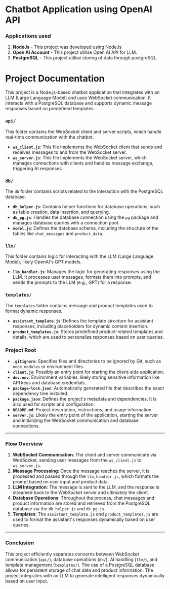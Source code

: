 # Chatbot Application using OpenAI API

### Applications used

1. **NodeJs** - This project was developed using NodeJs
2. **Open AI Account** - This project utilise Open AI API for LLM.
3. **PostgreSQL** - This project utilise storing of data through postgreSQL.

# Project Documentation

This project is a Node.js-based chatbot application that integrates with an LLM (Large Language Model) and uses WebSocket communication. It interacts with a PostgreSQL database and supports dynamic message responses based on predefined templates.

### `api/`

This folder contains the WebSocket client and server scripts, which handle real-time communication with the chatbot.

- **`ws_client.js`**: This file implements the WebSocket client that sends and receives messages to and from the WebSocket server.
- **`ws_server.js`**: This file implements the WebSocket server, which manages connections with clients and handles message exchange, triggering AI responses.

### `db/`

The `db` folder contains scripts related to the interaction with the PostgreSQL database.

- **`db_helper.js`**: Contains helper functions for database operations, such as table creation, data insertion, and querying.
- **`db_pg.js`**: Handles the database connection using the `pg` package and manages database queries with a connection pool.
- **`model.js`**: Defines the database schema, including the structure of the tables like `chat_messages` and `product_data`.

### `llm/`

This folder contains logic for interacting with the LLM (Large Language Model), likely OpenAI's GPT models.

- **`llm_handler.js`**: Manages the logic for generating responses using the LLM. It processes user messages, formats them into prompts, and sends the prompts to the LLM (e.g., GPT) for a response.

### `templates/`

The `templates` folder contains message and product templates used to format dynamic responses.

- **`assistant_template.js`**: Defines the template structure for assistant responses, including placeholders for dynamic content insertion.
- **`product_templates.js`**: Stores predefined product-related templates and details, which are used to personalize responses based on user queries.

### Project Root

- **`.gitignore`**: Specifies files and directories to be ignored by Git, such as `node_modules` or environment files.
- **`client.js`**: Possibly an entry point for starting the client-side application.
- **`dev.env`**: Environment variables, likely storing sensitive information like API keys and database credentials.
- **`package-lock.json`**: Automatically generated file that describes the exact dependency tree installed.
- **`package.json`**: Defines the project's metadata and dependencies. It is also used for scripts and configuration.
- **`README.md`**: Project description, instructions, and usage information.
- **`server.js`**: Likely the entry point of the application, starting the server and initializing the WebSocket communication and database connections.

---

### Flow Overview

1. **WebSocket Communication**: The client and server communicate via WebSocket, sending user messages from the `ws_client.js` to `ws_server.js`.
2. **Message Processing**: Once the message reaches the server, it is processed and passed through the `llm_handler.js`, which formats the prompt based on user input and product data.
3. **LLM Integration**: The message is sent to the LLM, and the response is streamed back to the WebSocket server and ultimately the client.
4. **Database Operations**: Throughout the process, chat messages and product information are stored and retrieved from the PostgreSQL database via the `db_helper.js` and `db_pg.js`.
5. **Templates**: The `assistant_template.js` and `product_templates.js` are used to format the assistant's responses dynamically based on user queries.

---

### Conclusion

This project efficiently separates concerns between WebSocket communication (`api/`), database operations (`db/`), AI handling (`llm/`), and template management (`templates/`). The use of a PostgreSQL database allows for persistent storage of chat data and product information. The project integrates with an LLM to generate intelligent responses dynamically based on user input.